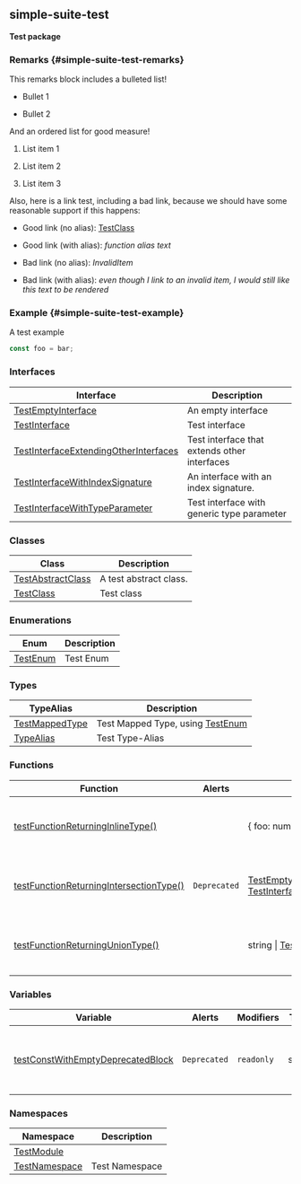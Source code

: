 ## simple-suite-test

<b>Test package</b>

### Remarks {#simple-suite-test-remarks}

This remarks block includes a bulleted list!

- Bullet 1

- Bullet 2

And an ordered list for good measure!

1. List item 1

2. List item 2

3. List item 3

Also, here is a link test, including a bad link, because we should have some reasonable support if this happens:

- Good link (no alias): [TestClass](docs/simple-suite-test/testclass-class)

- Good link (with alias): _function alias text_

- Bad link (no alias): _InvalidItem_

- Bad link (with alias): _even though I link to an invalid item, I would still like this text to be rendered_

### Example {#simple-suite-test-example}

A test example

```typescript
const foo = bar;
```

### Interfaces

| Interface | Description |
| --- | --- |
| [TestEmptyInterface](docs/simple-suite-test/testemptyinterface-interface) | An empty interface |
| [TestInterface](docs/simple-suite-test/testinterface-interface) | Test interface |
| [TestInterfaceExtendingOtherInterfaces](docs/simple-suite-test/testinterfaceextendingotherinterfaces-interface) | Test interface that extends other interfaces |
| [TestInterfaceWithIndexSignature](docs/simple-suite-test/testinterfacewithindexsignature-interface) | An interface with an index signature. |
| [TestInterfaceWithTypeParameter](docs/simple-suite-test/testinterfacewithtypeparameter-interface) | Test interface with generic type parameter |

### Classes

| Class | Description |
| --- | --- |
| [TestAbstractClass](docs/simple-suite-test/testabstractclass-class) | A test abstract class. |
| [TestClass](docs/simple-suite-test/testclass-class) | Test class |

### Enumerations

| Enum | Description |
| --- | --- |
| [TestEnum](docs/simple-suite-test/testenum-enum) | Test Enum |

### Types

| TypeAlias | Description |
| --- | --- |
| [TestMappedType](docs/simple-suite-test/testmappedtype-typealias) | Test Mapped Type, using [TestEnum](docs/simple-suite-test/testenum-enum) |
| [TypeAlias](docs/simple-suite-test/typealias-typealias) | Test Type-Alias |

### Functions

| Function | Alerts | Return Type | Description |
| --- | --- | --- | --- |
| [testFunctionReturningInlineType()](docs/simple-suite-test/testfunctionreturninginlinetype-function) |  | {     foo: number;     bar: [TestEnum](docs/simple-suite-test/testenum-enum); } | Test function that returns an inline type |
| [testFunctionReturningIntersectionType()](docs/simple-suite-test/testfunctionreturningintersectiontype-function) | `Deprecated` | [TestEmptyInterface](docs/simple-suite-test/testemptyinterface-interface) &amp; [TestInterfaceWithTypeParameter](docs/simple-suite-test/testinterfacewithtypeparameter-interface)&lt;number&gt; | Test function that returns an inline type |
| [testFunctionReturningUnionType()](docs/simple-suite-test/testfunctionreturninguniontype-function) |  | string \| [TestInterface](docs/simple-suite-test/testinterface-interface) | Test function that returns an inline type |

### Variables

| Variable | Alerts | Modifiers | Type | Description |
| --- | --- | --- | --- | --- |
| [testConstWithEmptyDeprecatedBlock](docs/simple-suite-test/testconstwithemptydeprecatedblock-variable) | `Deprecated` | `readonly` | string | I have a `@deprecated` tag with an empty comment block. |

### Namespaces

| Namespace | Description |
| --- | --- |
| [TestModule](docs/simple-suite-test/testmodule-namespace) |  |
| [TestNamespace](docs/simple-suite-test/testnamespace-namespace) | Test Namespace |
